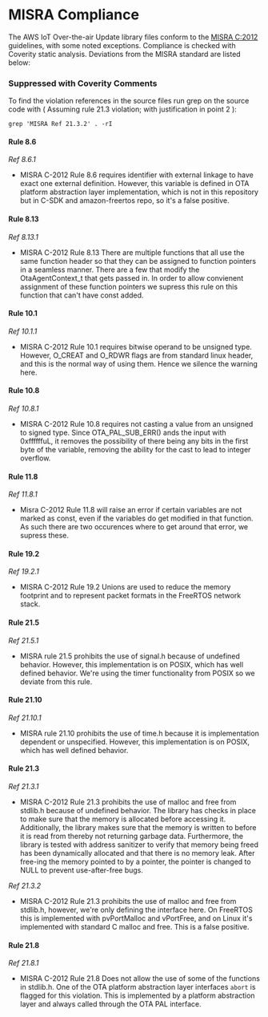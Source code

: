 # MISRA Compliance

The AWS IoT Over-the-air Update library files conform to the
[MISRA C:2012](https://www.misra.org.uk) guidelines, with some noted exceptions.
Compliance is checked with Coverity static analysis. Deviations from the MISRA
standard are listed below:

### Suppressed with Coverity Comments

To find the violation references in the source files run grep on the source code
with ( Assuming rule 21.3 violation; with justification in point 2 ):

```
grep 'MISRA Ref 21.3.2' . -rI
```

#### Rule 8.6

_Ref 8.6.1_

- MISRA C-2012 Rule 8.6 requires identifier with external linkage to have exact
  one external definition. However, this variable is defined in OTA platform
  abstraction layer implementation, which is not in this repository but in C-SDK
  and amazon-freertos repo, so it's a false positive.

#### Rule 8.13

_Ref 8.13.1_

- MISRA C-2012 Rule 8.13 There are multiple functions that all use the same
  function header so that they can be assigned to function pointers in a
  seamless manner. There are a few that modify the OtaAgentContext_t that gets
  passed in. In order to allow convienent assignment of these function pointers
  we supress this rule on this function that can't have const added.

#### Rule 10.1

_Ref 10.1.1_

- MISRA C-2012 Rule 10.1 requires bitwise operand to be unsigned type. However,
  O_CREAT and O_RDWR flags are from standard linux header, and this is the
  normal way of using them. Hence we silence the warning here.

#### Rule 10.8

_Ref 10.8.1_

- MISRA C-2012 Rule 10.8 requires not casting a value from an unsigned to signed
  type. Since OTA_PAL_SUB_ERR() ands the input with 0xffffffuL, it removes the
  possibility of there being any bits in the first byte of the variable,
  removing the ability for the cast to lead to integer overflow.

#### Rule 11.8

_Ref 11.8.1_

- Misra C-2012 Rule 11.8 will raise an error if certain variables are not marked
  as const, even if the variables do get modified in that function. As such
  there are two occurences where to get around that error, we supress these.

#### Rule 19.2

_Ref 19.2.1_

- MISRA C-2012 Rule 19.2 Unions are used to reduce the memory footprint and to
  represent packet formats in the FreeRTOS network stack.

#### Rule 21.5

_Ref 21.5.1_

- MISRA rule 21.5 prohibits the use of signal.h because of undefined behavior.
  However, this implementation is on POSIX, which has well defined behavior.
  We're using the timer functionality from POSIX so we deviate from this rule.

#### Rule 21.10

_Ref 21.10.1_

- MISRA rule 21.10 prohibits the use of time.h because it is implementation
  dependent or unspecified. However, this implementation is on POSIX, which has
  well defined behavior.

#### Rule 21.3

_Ref 21.3.1_

- MISRA C-2012 Rule 21.3 prohibits the use of malloc and free from stdlib.h
  because of undefined behavior. The library has checks in place to make sure
  that the memory is allocated before accessing it. Additionally, the library
  makes sure that the memory is written to before it is read from thereby not
  returning garbage data. Furthermore, the library is tested with address
  sanitizer to verify that memory being freed has been dynamically allocated and
  that there is no memory leak. After free-ing the memory pointed to by a
  pointer, the pointer is changed to NULL to prevent use-after-free bugs.

_Ref 21.3.2_

- MISRA C-2012 Rule 21.3 prohibits the use of malloc and free from stdlib.h,
  however, we're only defining the interface here. On FreeRTOS this is
  implemented with pvPortMalloc and vPortFree, and on Linux it's implemented
  with standard C malloc and free. This is a false positive.

#### Rule 21.8

_Ref 21.8.1_

- MISRA C-2012 Rule 21.8 Does not allow the use of some of the functions in
  stdlib.h. One of the OTA platform abstraction layer interfaces `abort` is
  flagged for this violation. This is implemented by a platform abstraction
  layer and always called through the OTA PAL interface.
